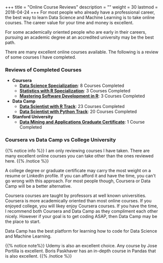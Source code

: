 +++
title = "Online Course Reviews"
description = ""
weight = 30
lastmod = 2018-04-24
+++
For most people who already have a professional career, the best way to learn Data Science and Machine Learning is to take online courses.  The career value for your time and money is excellent.

For some academically oriented people who are early in their careers, pursuing an academic degree at an accredited university may be the best path.

There are many excellent online courses available.  The following is a review of some courses I have completed.

### Reviews of Completed Courses

- **Coursera**
  - [**Data Science Specialization**](https://www.coursera.org/specializations/jhu-data-science): 8 Courses Completed
  - [**Statistics with R Specialization**](https://www.coursera.org/specializations/statistics): 3 Courses Completed
  - [**Mastering Software Development in R**](https://www.coursera.org/specializations/r): 3 Courses Completed
- **Data Camp**
  - [**Data Scientist with R Track**](https://www.datacamp.com/tracks/data-scientist-with-r): 23 Courses Completed
  - [**Data Scientist with Python Track**](https://www.datacamp.com/tracks/data-scientist-with-python): 20 Courses Completed
- **Stanford University**
  - [**Data Mining and Applications Graduate Certificate**](https://scpd.stanford.edu/public/category/courseCategoryCertificateProfile.do?method=load&certificateId=1209602): 1 Course Completed

### Coursera vs Data Camp vs College University

{{% notice info %}}
I am only reviewing courses I have taken.  There are many excellent online courses you can take other than the ones reviewed here.
{{% /notice %}}

A college degree or graduate certificate may carry the most weight on a resume or LinkedIn profile.  If you can afford it and have the time, you can't go wrong with this approach.  For most people though, Coursera or Data Camp will be a better alternative.

Coursera courses are taught by professors at well known universities.  Coursera is more academically oriented than most online courses.  If you enjoyed college, you will likey enjoy Coursera courses.  If you have the time, I recommend both Coursera and Data Camp as they compliment each other nicely.  However if your goal is to get coding ASAP, then Data Camp may be the place to start.

Data Camp has the best platform for learning how to code for Data Science and Machine Learning.

{{% notice note%}}
Udemy is also an excellent choice.  Any course by Jose Portilla is excellent.  Boris Paskhaver has an in-depth course in Pandas that is also excellent.
{{% /notice %}}